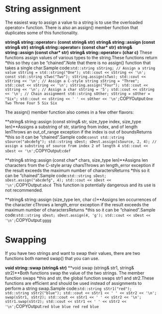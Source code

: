 # **String assignment**

The easiest way to assign a value to a string is to use the overloaded operator= function. There is also an assign() member function that duplicates some of this functionality.



**string& string::operator= (const string& str)** **string& string::assign (const string& str)** **string& string::operator= (const char\* str)** **string& string::assign (const char\* str)** **string& string::operator= (char c)** These functions assign values of various types to the string.These functions return *this so they can be “chained”.Note that there is no assign() function that takes a single char.Sample code:`std::string sString; // Assign a string value sString = std::string("One"); std::cout << sString << '\n'; const std::string sTwo("Two"); sString.assign(sTwo); std::cout << sString << '\n'; // Assign a C-style string sString = "Three"; std::cout << sString << '\n'; sString.assign("Four"); std::cout << sString << '\n'; // Assign a char sString = '5'; std::cout << sString << '\n'; // Chain assignment std::string sOther; sString = sOther = "Six"; std::cout << sString << ' ' << sOther << '\n';`COPYOutput:`One Two Three Four 5 Six Six `

The assign() member function also comes in a few other flavors:



**string& string::assign (const string& str, size_type index, size_type len)**Assigns a substring of str, starting from index, and of length lenThrows an out_of_range exception if the index is out of boundsReturns *this so it can be “chained”.Sample code:`const std::string sSource("abcdefg"); std::string sDest; sDest.assign(sSource, 2, 4); // assign a substring of source from index 2 of length 4 std::cout << sDest << '\n';`COPYOutput:`cdef `



**string& string::assign (const char\* chars, size_type len)**Assigns len characters from the C-style array charsThrows an length_error exception if the result exceeds the maximum number of charactersReturns *this so it can be “chained”.Sample code:`std::string sDest; sDest.assign("abcdefg", 4); std::cout << sDest << '\n';`COPYOutput:`abcd `This function is potentially dangerous and its use is not recommended.



**string& string::assign (size_type len, char c)**Assigns len occurrences of the character cThrows a length_error exception if the result exceeds the maximum number of charactersReturns *this so it can be “chained”.Sample code:`std::string sDest; sDest.assign(4, 'g'); std::cout << sDest << '\n';`COPYOutput:`gggg `

# **Swapping**

If you have two strings and want to swap their values, there are two functions both named swap() that you can use.



**void string::swap (string& str)** **void swap (string& str1, string& str2)**Both functions swap the value of the two strings. The member function swaps *this and str, the global function swaps str1 and str2.These functions are efficient and should be used instead of assignments to perform a string swap.Sample code:`std::string sStr1("red"); std::string sStr2("blue"); std::cout << sStr1 << ' ' << sStr2 << '\n'; swap(sStr1, sStr2); std::cout << sStr1 << ' ' << sStr2 << '\n'; sStr1.swap(sStr2); std::cout << sStr1 << ' ' << sStr2 << '\n';`COPYOutput:`red blue blue red red blue`